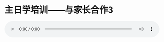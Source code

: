 # 主日学培训——与家长合作3

<audio style="width: 100%;" preload="false" controls controlslist="nodownload"><source src="//file.simai.life/audio/mp3/old/14906.mp3" type="audio/mpeg">Your browser does not support the audio element.</audio>


